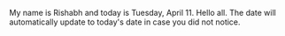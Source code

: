My name is Rishabh and today is Tuesday, April 11. Hello all. The date will automatically update to today's date in case you did not notice.
